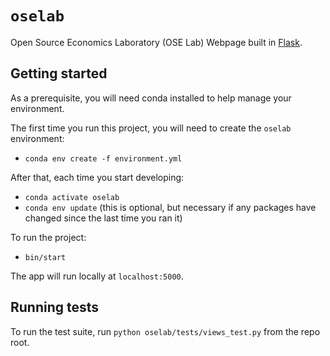 # `oselab`

Open Source Economics Laboratory (OSE Lab) Webpage built in [Flask](http://flask.pocoo.org).

## Getting started

As a prerequisite, you will need conda installed to help manage your environment.

The first time you run this project, you will need to create the `oselab` environment:

* `conda env create -f environment.yml`

After that, each time you start developing:

* `conda activate oselab`
* `conda env update` (this is optional, but necessary if any packages have changed since the last time you ran it)

To run the project:

* `bin/start`

The app will run locally at `localhost:5000`.

## Running tests

To run the test suite, run `python oselab/tests/views_test.py` from the repo root.
